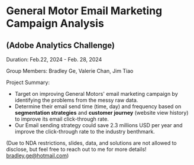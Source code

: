 # General Motor Email Marketing Campaign Analysis 
## (Adobe Analytics Challenge)

Duration: Feb.22, 2024 - Feb. 28, 2024  

Group Members: Bradley Ge, Valerie Chan, Jim Tiao  

Project Summary:  
- Target on improving General Motors' email marketing campaign by identifying the problems from the messy raw data.
- Determine their email send time (time, day) and frequency based on **segmentation strategies** and **customer journey** (website view history) to improve its email click-through rate.
- Our Email sending strategy could save 2.3 millions USD per year and improve the click-through rate to the industry benthmark.

(Due to NDA restrictions, slides, data, and solutions are not allowed to disclose, but feel free to reach out to me for more details! bradley.ge@hotmail.com)
